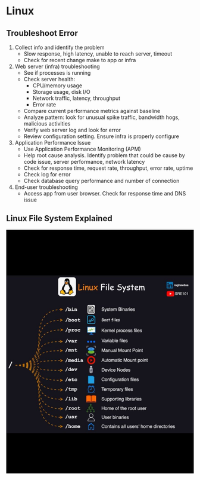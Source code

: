# Linux

## Troubleshoot Error

1. Collect info and identify the problem
    - Slow response, high latency, unable to reach server, timeout
    - Check for recent change make to app or infra
2. Web server (infra) troubleshooting
    - See if processes is running
    - Check server health: 
        - CPU/memory usage
        - Storage usage, disk I/O
        - Network traffic, latency, throughput
        - Error rate
    - Compare current performance metrics against baseline
    - Analyze pattern: look for unusual spike traffic, bandwidth hogs, malicious activities
    - Verify web server log and look for error
    - Review configuration setting. Ensure infra is properly configure
3. Application Performance Issue
    - Use Application Performance Monitoring (APM)
    - Help root cause analysis. Identify problem that could be cause by code issue, server performance, network latency
    - Check for response time, request rate, throughput, error rate, uptime
    - Check log for error
    - Check database query performance and number of connection
4. End-user troubleshooting
    - Access app from user browser. Check for response time and DNS issue

## Linux File System Explained

![Linux File System](assets/linux-file-system.jpg)